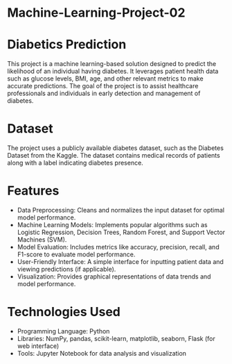 # Machine-Learning-Project-02

# Diabetics Prediction 
This project is a machine learning-based solution designed to predict the likelihood of an individual having diabetes. It leverages patient health data such as glucose levels, BMI, age, and other relevant metrics to make accurate predictions. The goal of the project is to assist healthcare professionals and individuals in early detection and management of diabetes.

# Dataset
The project uses a publicly available diabetes dataset, such as the Diabetes Dataset from the Kaggle. The dataset contains medical records of patients along with a label indicating diabetes presence.

# Features
+ Data Preprocessing: Cleans and normalizes the input dataset for optimal model performance.
+ Machine Learning Models: Implements popular algorithms such as Logistic Regression, Decision Trees, Random Forest, and Support Vector Machines (SVM).
+ Model Evaluation: Includes metrics like accuracy, precision, recall, and F1-score to evaluate model performance.
+ User-Friendly Interface: A simple interface for inputting patient data and viewing predictions (if applicable).
+ Visualization: Provides graphical representations of data trends and model performance.

# Technologies Used
+ Programming Language: Python
+ Libraries: NumPy, pandas, scikit-learn, matplotlib, seaborn, Flask (for web interface)
+ Tools: Jupyter Notebook for data analysis and visualization
